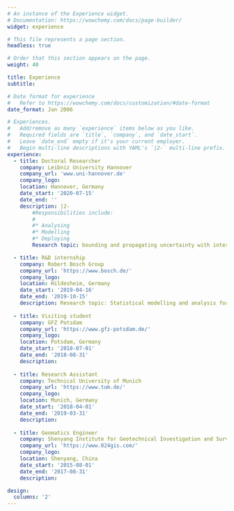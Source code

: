 ```yaml
---
# An instance of the Experience widget.
# Documentation: https://wowchemy.com/docs/page-builder/
widget: experience

# This file represents a page section.
headless: true

# Order that this section appears on the page.
weight: 40

title: Experience
subtitle:

# Date format for experience
#   Refer to https://wowchemy.com/docs/customization/#date-format
date_format: Jan 2006

# Experiences.
#   Add/remove as many `experience` items below as you like.
#   Required fields are `title`, `company`, and `date_start`.
#   Leave `date_end` empty if it's your current employer.
#   Begin multi-line descriptions with YAML's `|2-` multi-line prefix.
experience:
  - title: Doctoral Researcher
    company: Leibniz University Hannover
    company_url: 'www.uni-hannover.de'
    company_logo: 
    location: Hannover, Germany
    date_start: '2020-07-15'
    date_end: ''
    description: |2-
        #Responsibilities include:
        #
        #* Analysing
        #* Modelling
        #* Deploying
        Research topic: bounding and propagating uncertainty with interval mathematics in the course of DFG research training group Integrity and Collaboration in Dynamic Sensor Networks (i.c.sens).

  - title: R&D internship
    company: Robert Bosch Group
    company_url: 'https://www.bosch.de/'
    company_logo: 
    location: Hildesheim, Germany
    date_start: '2019-04-16'
    date_end: '2019-10-15'
    description: Research topic: Statistical modelling and analysis for GNSS positioning accuracy in urban area
    
  - title: Visiting student
    company: GFZ Potsdam
    company_url: 'https://www.gfz-potsdam.de/'
    company_logo: 
    location: Potsdam, Germany
    date_start: '2018-07-01'
    date_end: '2018-08-31'
    description: 
    
  - title: Research Assistant
    company: Technical University of Munich
    company_url: 'https://www.tum.de/'
    company_logo: 
    location: Munich, Germany
    date_start: '2018-04-01'
    date_end: '2019-03-31'
    description: 
   
  - title: Geomatics Engineer
    company: Shenyang Institute for Geotechnical Investigation and Surveying
    company_url: 'https://www.024gis.com/'
    company_logo: 
    location: Shenyang, China
    date_start: '2015-08-01'
    date_end: '2017-08-31'
    description: 

design:
  columns: '2'
---
```

